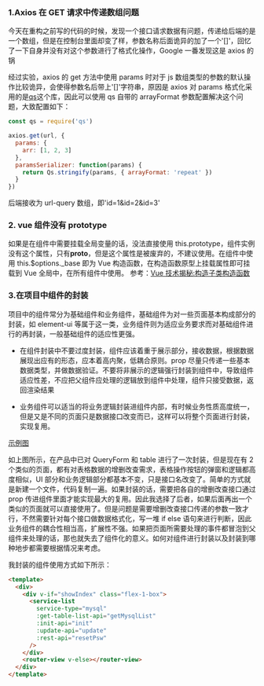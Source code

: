 ### 1.Axios 在 GET 请求中传递数组问题

今天在重构之前写的代码的时候，发现一个接口请求数据有问题，传递给后端的是一个数组，但是在控制台里面却变了样，参数名称后面诡异的加了一个'[]'，回忆了一下自身并没有对这个参数进行了格式化操作，Google 一番发现这是 axios 的锅

经过实验，axios 的 get 方法中使用 params 时对于 js 数组类型的参数的默认操作比较诡异，会使得参数名后带上'[]'字符串，原因是 axios 对 params 格式化采用的是[qs](https://www.npmjs.com/package/qs)这个库，因此可以使用 qs 自带的 arrayFormat 参数配置解决这个问题，大致配置如下：

```js
const qs = require('qs')

axios.get(url, {
  params: {
    arr: [1, 2, 3]
  },
  paramsSerializer: function(params) {
    return Qs.stringify(params, { arrayFormat: 'repeat' })
  }
})
```

后端接收为 url-query 数组，即'id=1&id=2&id=3'

### 2. vue 组件没有 prototype

如果是在组件中需要挂载全局变量的话，没法直接使用 this.prototype，组件实例没有这个属性，只有**proto**，但是这个属性是被废弃的，不建议使用。在组件中使用 this.\$options.\_base 即为 Vue 构造函数，在构造函数原型上挂载属性即可挂载到 Vue 全局中，在所有组件中使用。
参考：[Vue 技术揭秘:构造子类构造函数](https://ustbhuangyi.github.io/vue-analysis/components/create-component.html#%E6%9E%84%E9%80%A0%E5%AD%90%E7%B1%BB%E6%9E%84%E9%80%A0%E5%87%BD%E6%95%B0)

### 3.在项目中组件的封装

项目中的组件常分为基础组件和业务组件，基础组件为对一些页面基本构成部分的封装，如 element-ui 等属于这一类，业务组件则为适应业务要求而对基础组件进行的再封装，一般基础组件的适应性更强。

- 在组件封装中不要过度封装，组件应该着重于展示部分，接收数据，根据数据展现出应有的形态，应本着高内聚，低耦合原则。prop 尽量只传递一些基本数据类型，并做数据验证。不要将非展示的逻辑强行封装到组件中，导致组件适应性差，不应把父组件应处理的逻辑放到组件中处理，组件只接受数据，返回渲染结果

- 业务组件可以适当的将业务逻辑封装进组件内部，有时候业务性质高度统一，但是又是不同的页面只是数据接口改变而已，这样可以将整个页面进行封装，实现复用。

[示例图](./images/demo.png)

如上图所示，在产品中已对 QueryForm 和 table 进行了一次封装，但是现在有 2 个类似的页面，都有对表格数据的增删改查需求，表格操作按钮的弹窗和逻辑都高度相似，UI 部分和业务逻辑部分都基本不变，只是接口名改变了。简单的方式就是新建一个文件，代码复制一遍。如果封装的话，需要把各自的增删改查接口通过 prop 传进组件里面才能实现最大的复用。因此我选择了后者，如果后面再出一个类似的页面就可以直接使用了。但是问题是需要增删改查接口传递的参数一致才行，不然需要针对每个接口做数据格式化，写一堆 if else 语句来进行判断，因此业务组件的耦合性相当高，扩展性不强。如果把页面所需要处理的事件都冒泡到父组件来处理的话，那也就失去了组件化的意义。如何对组件进行封装以及封装到哪种地步都需要根据情况来考虑。

我封装的组件使用方式如下所示：

```html
<template>
  <div>
    <div v-if="showIndex" class="flex-1-box">
      <service-list
        service-type="mysql"
        :get-table-list-api="getMysqlList"
        :init-api="init"
        :update-api="update"
        :rest-api="resetPsw"
      />
    </div>
    <router-view v-else></router-view>
  </div>
</template>
```
